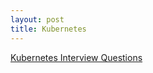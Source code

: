 ```yaml
---
layout: post
title: Kubernetes
---
```




[Kubernetes Interview Questions](/pages/devops/orchestration/kubernetes/kuberentes-interview-questions)

